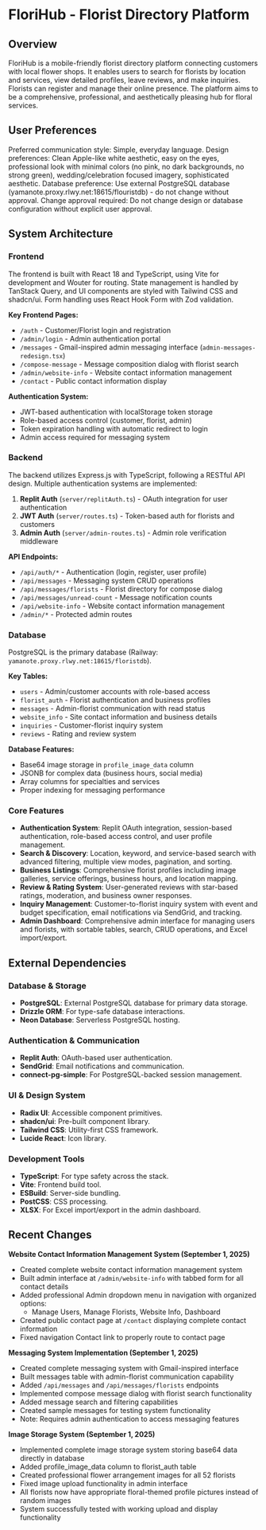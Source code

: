 # FloriHub - Florist Directory Platform

## Overview

FloriHub is a mobile-friendly florist directory platform connecting customers with local flower shops. It enables users to search for florists by location and services, view detailed profiles, leave reviews, and make inquiries. Florists can register and manage their online presence. The platform aims to be a comprehensive, professional, and aesthetically pleasing hub for floral services.

## User Preferences

Preferred communication style: Simple, everyday language.
Design preferences: Clean Apple-like white aesthetic, easy on the eyes, professional look with minimal colors (no pink, no dark backgrounds, no strong green), wedding/celebration focused imagery, sophisticated aesthetic.
Database preference: Use external PostgreSQL database (yamanote.proxy.rlwy.net:18615/flouristdb) - do not change without approval.
Change approval required: Do not change design or database configuration without explicit user approval.

## System Architecture

### Frontend
The frontend is built with React 18 and TypeScript, using Vite for development and Wouter for routing. State management is handled by TanStack Query, and UI components are styled with Tailwind CSS and shadcn/ui. Form handling uses React Hook Form with Zod validation.

**Key Frontend Pages:**
- `/auth` - Customer/Florist login and registration  
- `/admin/login` - Admin authentication portal
- `/messages` - Gmail-inspired admin messaging interface (`admin-messages-redesign.tsx`)
- `/compose-message` - Message composition dialog with florist search
- `/admin/website-info` - Website contact information management
- `/contact` - Public contact information display

**Authentication System:**
- JWT-based authentication with localStorage token storage
- Role-based access control (customer, florist, admin)
- Token expiration handling with automatic redirect to login
- Admin access required for messaging system

### Backend
The backend utilizes Express.js with TypeScript, following a RESTful API design. Multiple authentication systems are implemented:

1. **Replit Auth** (`server/replitAuth.ts`) - OAuth integration for user authentication
2. **JWT Auth** (`server/routes.ts`) - Token-based auth for florists and customers  
3. **Admin Auth** (`server/admin-routes.ts`) - Admin role verification middleware

**API Endpoints:**
- `/api/auth/*` - Authentication (login, register, user profile)
- `/api/messages` - Messaging system CRUD operations
- `/api/messages/florists` - Florist directory for compose dialog
- `/api/messages/unread-count` - Message notification counts
- `/api/website-info` - Website contact information management
- `/admin/*` - Protected admin routes

### Database
PostgreSQL is the primary database (Railway: `yamanote.proxy.rlwy.net:18615/floristdb`). 

**Key Tables:**
- `users` - Admin/customer accounts with role-based access
- `florist_auth` - Florist authentication and business profiles  
- `messages` - Admin-florist communication with read status
- `website_info` - Site contact information and business details
- `inquiries` - Customer-florist inquiry system
- `reviews` - Rating and review system

**Database Features:**
- Base64 image storage in `profile_image_data` column
- JSONB for complex data (business hours, social media)
- Array columns for specialties and services
- Proper indexing for messaging performance

### Core Features
- **Authentication System**: Replit OAuth integration, session-based authentication, role-based access control, and user profile management.
- **Search & Discovery**: Location, keyword, and service-based search with advanced filtering, multiple view modes, pagination, and sorting.
- **Business Listings**: Comprehensive florist profiles including image galleries, service offerings, business hours, and location mapping.
- **Review & Rating System**: User-generated reviews with star-based ratings, moderation, and business owner responses.
- **Inquiry Management**: Customer-to-florist inquiry system with event and budget specification, email notifications via SendGrid, and tracking.
- **Admin Dashboard**: Comprehensive admin interface for managing users and florists, with sortable tables, search, CRUD operations, and Excel import/export.

## External Dependencies

### Database & Storage
- **PostgreSQL**: External PostgreSQL database for primary data storage.
- **Drizzle ORM**: For type-safe database interactions.
- **Neon Database**: Serverless PostgreSQL hosting.

### Authentication & Communication
- **Replit Auth**: OAuth-based user authentication.
- **SendGrid**: Email notifications and communication.
- **connect-pg-simple**: For PostgreSQL-backed session management.

### UI & Design System
- **Radix UI**: Accessible component primitives.
- **shadcn/ui**: Pre-built component library.
- **Tailwind CSS**: Utility-first CSS framework.
- **Lucide React**: Icon library.

### Development Tools
- **TypeScript**: For type safety across the stack.
- **Vite**: Frontend build tool.
- **ESBuild**: Server-side bundling.
- **PostCSS**: CSS processing.
- **XLSX**: For Excel import/export in the admin dashboard.

## Recent Changes

**Website Contact Information Management System (September 1, 2025)**
- Created complete website contact information management system
- Built admin interface at `/admin/website-info` with tabbed form for all contact details
- Added professional Admin dropdown menu in navigation with organized options:
  - Manage Users, Manage Florists, Website Info, Dashboard
- Created public contact page at `/contact` displaying complete contact information
- Fixed navigation Contact link to properly route to contact page

**Messaging System Implementation (September 1, 2025)**
- Created complete messaging system with Gmail-inspired interface
- Built messages table with admin-florist communication capability
- Added `/api/messages` and `/api/messages/florists` endpoints
- Implemented compose message dialog with florist search functionality
- Added message search and filtering capabilities
- Created sample messages for testing system functionality
- Note: Requires admin authentication to access messaging features

**Image Storage System (September 1, 2025)**
- Implemented complete image storage system storing base64 data directly in database
- Added profile_image_data column to florist_auth table
- Created professional flower arrangement images for all 52 florists
- Fixed image upload functionality in admin interface
- All florists now have appropriate floral-themed profile pictures instead of random images
- System successfully tested with working upload and display functionality